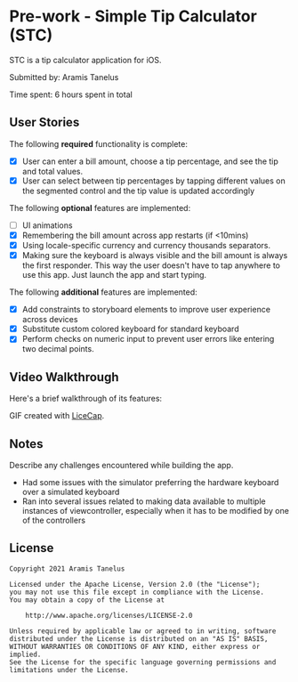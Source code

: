 # Pre-work - Simple Tip Calculator (STC)

STC is a tip calculator application for iOS.

Submitted by: Aramis Tanelus

Time spent: 6 hours spent in total

## User Stories

The following **required** functionality is complete:

* [x] User can enter a bill amount, choose a tip percentage, and see the tip and total values.
* [x] User can select between tip percentages by tapping different values on the segmented control and the tip value is updated accordingly

The following **optional** features are implemented:

* [ ] UI animations
* [x] Remembering the bill amount across app restarts (if <10mins)
* [x] Using locale-specific currency and currency thousands separators.
* [x] Making sure the keyboard is always visible and the bill amount is always the first responder. This way the user doesn't have to tap anywhere to use this app. Just launch the app and start typing.

The following **additional** features are implemented:

- [x] Add constraints to storyboard elements to improve user experience across devices
- [x] Substitute custom colored keyboard for standard keyboard
- [x] Perform checks on numeric input to prevent user errors like entering two decimal points.

## Video Walkthrough

Here's a brief walkthrough of its features:






GIF created with [LiceCap](http://www.cockos.com/licecap/).

## Notes

Describe any challenges encountered while building the app.

- Had some issues with the simulator preferring the hardware keyboard over a simulated keyboard
- Ran into several issues related to making data available to multiple instances of viewcontroller, especially when it has to be modified by one of the controllers

## License

    Copyright 2021 Aramis Tanelus

    Licensed under the Apache License, Version 2.0 (the "License");
    you may not use this file except in compliance with the License.
    You may obtain a copy of the License at

        http://www.apache.org/licenses/LICENSE-2.0

    Unless required by applicable law or agreed to in writing, software
    distributed under the License is distributed on an "AS IS" BASIS,
    WITHOUT WARRANTIES OR CONDITIONS OF ANY KIND, either express or implied.
    See the License for the specific language governing permissions and
    limitations under the License.
